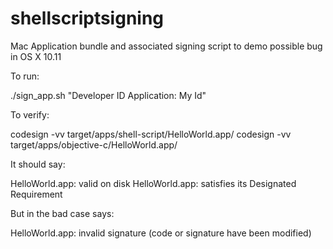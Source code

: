 # shellscriptsigning
Mac Application bundle and associated signing script to demo possible bug in OS X 10.11


To run:

./sign_app.sh "Developer ID Application: My Id"

To verify:

codesign -vv target/apps/shell-script/HelloWorld.app/
codesign -vv target/apps/objective-c/HelloWorld.app/

It should say:

HelloWorld.app: valid on disk
HelloWorld.app: satisfies its Designated Requirement

But in the bad case says:

HelloWorld.app: invalid signature (code or signature have been modified)